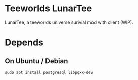Teeworlds LunarTee
=========

LunarTee, a teeworlds universe surivial mod with client (WIP).

Depends
=======
On Ubuntu / Debian
-------
    sudo apt install postgresql libpqxx-dev
